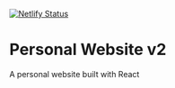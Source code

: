 [![Netlify Status](https://api.netlify.com/api/v1/badges/4ff61268-6589-4616-b14b-8defe3032fee/deploy-status)](https://app.netlify.com/sites/rjbautis/deploys)


# Personal Website v2
A personal website built with React
